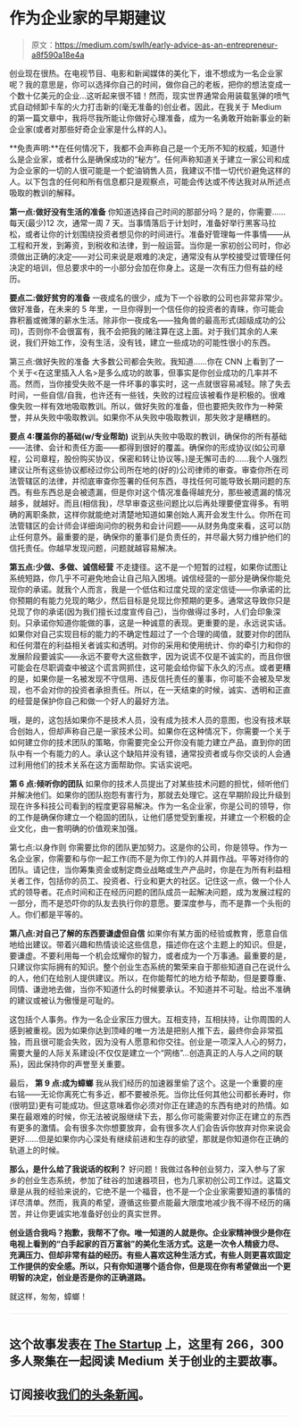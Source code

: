 # 作为企业家的早期建议

> 原文：<https://medium.com/swlh/early-advice-as-an-entrepreneur-a8f590a18e4a>

创业现在很热。在电视节目、电影和新闻媒体的美化下，谁不想成为一名企业家呢？我的意思是，你可以选择你自己的时间，做你自己的老板，把你的想法变成一个数十亿美元的企业…这听起来很不错！然而，现实世界通常会用装载氢弹的喷气式自动倾卸卡车的火力打击新的(毫无准备的)创业者。因此，在我关于 Medium 的第一篇文章中，我将尽我所能让你做好心理准备，成为一名勇敢开始新事业的新企业家(或者对那些好奇企业家是什么样的人)。

**免责声明:**在任何情况下，我都不会声称自己是一个无所不知的权威，知道什么是企业家，或者什么是确保成功的“秘方”。任何声称知道关于建立一家公司和成为企业家的一切的人很可能是一个蛇油销售人员，我建议不惜一切代价避免这样的人。以下包含的任何和所有信息都只是观察点，可能会传达或不传达我对从所述点吸取的教训的解释。

**第一点:做好没有生活的准备** 你知道选择自己时间的那部分吗？是的，你需要……每天(最少)12 次，通常一周 7 天。当事情落后于计划时，准备好举行黑客马拉松，或者让你的计划围绕投资者想见你的时间进行。准备好管理每一件事情——从工程和开发，到筹资，到税收和法律，到一般运营。当你是一家初创公司时，你必须做出正确的决定——对公司来说是艰难的决定，通常没有从学校接受过管理任何决定的培训，但总要求中的一小部分会加在你身上。这是一次有压力但有益的经历。

**要点二:做好贫穷的准备** 一夜成名的很少，成为下一个谷歌的公司也非常非常少。做好准备，在未来的 5 年里，一旦你得到一个信任你的投资者的青睐，你可能会靠积蓄或微薄的薪水生活。除非你一夜成名——独角兽的最高形式(超级成功的公司)，否则你不会很富有，我不会把我的赌注算在这上面。对于我们其余的人来说，我们开始工作，没有生活，没有钱，建立一些成功的可能性很小的东西。

第三点:做好失败的准备
大多数公司都会失败。我知道……你在 CNN 上看到了一个关于<在这里插入人名>是多么成功的故事，但事实是你创业成功的几率并不高。然而，当你接受失败不是一件坏事的事实时，这一点就很容易减轻。除了失去时间，一些自信/自我，也许还有一些钱，失败的过程应该被看作是积极的。很难像失败一样有效地吸取教训。所以，做好失败的准备，但也要把失败作为一种荣誉，并从失败中吸取教训。如果你不从失败中吸取教训，那失败才是糟糕的。

**要点 4:覆盖你的基础(w/专业帮助)** 说到从失败中吸取的教训，确保你的所有基础——法律、会计和责任方面——都得到很好的覆盖。确保你的形成协议(如公司章程，公司章程，股份购买协议，保密和转让协议等。)是无懈可击的……我个人强烈建议让所有这些协议都经过你公司所在地的(好的)公司律师的审查。审查你所在司法管辖区的法律，并彻底审查你签署的任何东西，寻找任何可能导致长期问题的东西。有些东西总是会被遗漏，但是你对这个情况准备得越充分，那些被遗漏的情况越多，就越好。而且(相信我)，尽早审查这些问题比以后再处理要便宜得多。有明确的离职条款，这样你就能绝对清楚地知道如果创始人离开会发生什么。你所在司法管辖区的会计师会详细询问你的税务和会计问题——从财务角度来看，这可以防止任何意外。最重要的是，确保你的董事们是负责任的，并尽最大努力维护他们的信托责任。你越早发现问题，问题就越容易解决。

**第五点:少做、多做、诚信经营**
不走捷径。这不是一个短暂的过程，如果你试图让系统短路，你几乎不可避免地会让自己陷入困境。诚信经营的一部分是确保你能兑现你的承诺。就我个人而言，我是一个低估和过度兑现的坚定信徒——你承诺的比你预期的有能力兑现的略少，然后目标是兑现比你预期的更多。通常这导致你只是兑现了你的承诺(因为我们擅长过度宣传自己)，当你做得过多时，人们会印象深刻。只承诺你知道你能做的事，这是一种诚意的表现。更重要的是，永远说实话。如果你对自己实现目标的能力的不确定性超过了一个合理的阈值，就要对你的团队和任何潜在的利益相关者诚实和透明。对你的采用和使用统计、你的牵引力和你的发展阶段要诚实——永远不要夸大这些数字，因为说谎不仅是不诚实的，而且你很可能会在尽职调查中被这个谎言网抓住，这可能会给你留下永久的污点。或者更糟的是，如果你是一名被发现不守信用、违反信托责任的董事，你可能不会被及早发现，也不会对你的投资者承担责任。所以，在一天结束的时候，诚实、透明和正直的经营是保护你自己和做一个好人的最好方法。

哦，是的，这包括如果你不是技术人员，没有成为技术人员的意图，也没有技术联合创始人，但却声称自己是一家技术公司。如果你在这种情况下，你需要一个关于如何建立你的技术团队的策略，你需要完全公开你没有能力建立产品，直到你的团队中有一个有能力的人。承认这个缺陷并没有错，通常投资者或与你交谈的人会通过利用他们的技术关系在这方面帮助你。实话实说吧。

**第 6 点:倾听你的团队** 如果你的技术人员提出了对某些技术问题的担忧，倾听他们并解决他们。如果你的团队抱怨有害行为，那就去处理它。这在早期阶段比升级到现在许多科技公司看到的程度更容易解决。作为一名企业家，你是公司的领导，你的工作是确保你建立一个稳固的团队，让他们感觉受到重视，并建立一个积极的企业文化，由一套明确的价值观来加强。

第七点:以身作则
你需要比你的团队更加努力。这是你的公司，你是领导。作为一名企业家，你需要和与你一起工作(而不是为你工作)的人并肩作战。平等对待你的团队。请记住，当你筹集资金或制定商业战略或生产产品时，你是在为所有利益相关者工作，包括你的员工、投资者、行业和更大的社区。记住这一点，做一个仆人式的领导者。花点时间和正在经历问题的团队成员一起解决问题，成为发展过程的一部分，而不是恐吓你的队友去执行你的意愿。要深度参与，而不是靠一个头衔的人。你们都是平等的。

**第八点:对自己了解的东西要谦虚但自信**
如果你有某方面的经验或教育，愿意自信地给出建议。带着兴趣和热情谈论这些信息，描述你在这个主题上的知识。但是，要谦虚。不要利用每一个机会炫耀你的智力，或者成为一个万事通。最重要的是，只建议你实际拥有的知识。整个创业生态系统的繁荣来自于那些知道自己在说什么的人，他们在给别人提供建议。所以，在你能帮忙的地方给予帮助，但是要尊重、同情、谦逊地去做，当你不知道什么的时候要承认。不知道并不可耻。给出不准确的建议或被认为傲慢是可耻的。

这包括个人事务。作为一名企业家压力很大。互相支持，互相扶持，让你周围的人感到被重视。因为如果你达到顶峰的唯一方法是把别人推下去，最终你会非常孤独，而且很可能会失败，因为没有人愿意和你交往。创业是一项深入人心的努力，需要大量的人际关系建设(不仅仅是建立一个“网络”…创造真正的人与人之间的联系)，因此保持你的声誉至关重要。

最后，
**第 9 点:成为蟑螂** 我从我们经历的加速器里偷了这个。这是一个重要的座右铭——无论你离死亡有多近，都不要被杀死。当你比任何其他公司都长寿时，你(很明显)更有可能成功。但这意味着你必须对你正在建造的东西有绝对的热情。如果在最艰难的时候，你无法被说服继续下去，那么你可能需要对你正在建立的东西有更多的激情。会有很多次你想要放弃，会有很多次人们会告诉你放弃对你来说会更好……但是如果你内心深处有继续前进和生存的欲望，那就是你知道你在正确的轨道上的时候。

**那么，是什么给了我说话的权利？** 好问题！我做过各种创业努力，深入参与了家乡的创业生态系统，参加了硅谷的加速器项目，也为几家初创公司工作过。这篇文章是从我的经验来说的，它绝不是一个福音，也不是一个企业家需要知道的事情的详尽清单。然而，我真的希望，遵循这些要点能最大限度地减少我不得不经历的痛苦，并让你更诚实地准备好创业的真实世界。

**创业适合我吗？抱歉，我帮不了你。唯一知道的人就是你。企业家精神很少是你在电视上看到的“白手起家的百万富翁”的美化生活方式。这是一次令人精疲力尽、充满压力、但却非常有益的经历。有些人喜欢这种生活方式，有些人则更喜欢固定工作提供的安全感。所以，只有你知道哪个适合你，但是现在你有希望做出一个更明智的决定，创业是否是你的正确道路。**

就这样，匆匆，蟑螂！

![](img/731acf26f5d44fdc58d99a6388fe935d.png)

## 这个故事发表在 [The Startup](https://medium.com/swlh) 上，这里有 266，300 多人聚集在一起阅读 Medium 关于创业的主要故事。

## 订阅接收[我们的头条新闻](http://growthsupply.com/the-startup-newsletter/)。

![](img/731acf26f5d44fdc58d99a6388fe935d.png)